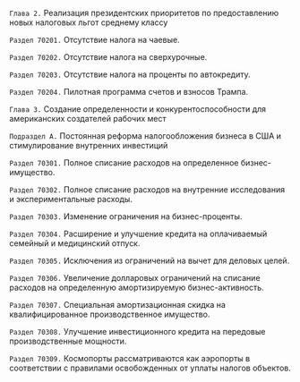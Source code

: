 `Глава 2.` Реализация президентских приоритетов по предоставлению новых налоговых льгот среднему классу

`Раздел 70201.` Отсутствие налога на чаевые.

`Раздел 70202.` Отсутствие налога на сверхурочные.

`Раздел 70203.` Отсутствие налога на проценты по автокредиту.

`Раздел 70204.` Пилотная программа счетов и взносов Трампа.

`Глава 3.` Создание определенности и конкурентоспособности для американских создателей рабочих мест

`Подраздел A.` Постоянная реформа налогообложения бизнеса в США и стимулирование внутренних инвестиций

`Раздел 70301.` Полное списание расходов на определенное бизнес-имущество.

`Раздел 70302.` Полное списание расходов на внутренние исследования и экспериментальные расходы.

`Раздел 70303.` Изменение ограничения на бизнес-проценты.

`Раздел 70304.` Расширение и улучшение кредита на оплачиваемый семейный и медицинский отпуск.

`Раздел 70305.` Исключения из ограничений на вычет для деловых целей.

`Раздел 70306.` Увеличение долларовых ограничений на списание расходов на определенную амортизируемую бизнес-активность.

`Раздел 70307.` Специальная амортизационная скидка на квалифицированное производственное имущество.

`Раздел 70308.` Улучшение инвестиционного кредита на передовые производственные мощности.

`Раздел 70309.` Космопорты рассматриваются как аэропорты в соответствии с правилами освобожденных от уплаты налогов объектов.
